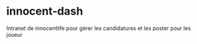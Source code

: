 # innocent-dash
Intranet de innocentlife pour gérer les candidatures et les poster pour les joueur 
